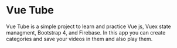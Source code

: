 # Vue Tube
Vue Tube is a simple project to learn and practice Vue js, Vuex state managment, Bootstrap 4, and Firebase.
In this app you can create categories and save your videos in them and also play them.
